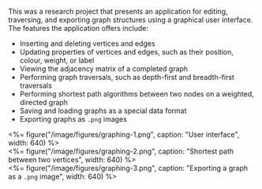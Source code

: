 This was a research project that presents an application for editing, traversing, and exporting graph structures using a graphical user interface. The features the application offers include:
 - Inserting and deleting vertices and edges
 - Updating properties of vertices and edges, such as their position, colour, weight, or label
 - Viewing the adjacency matrix of a completed graph
 - Performing graph traversals, such as depth-first and breadth-first traversals
 - Performing shortest path algorithms between two nodes on a weighted, directed graph
 - Saving and loading graphs as a special data format
 - Exporting graphs as `.png` images

<div class="centre"><%= figure("/image/figures/graphing-1.png", caption: "User interface", width: 640) %></div>
<div class="centre"><%= figure("/image/figures/graphing-2.png", caption: "Shortest path between two vertices", width: 640) %></div>
<div class="centre"><%= figure("/image/figures/graphing-3.png", caption: "Exporting a graph as a <code>.png</code> image", width: 640) %></div>
